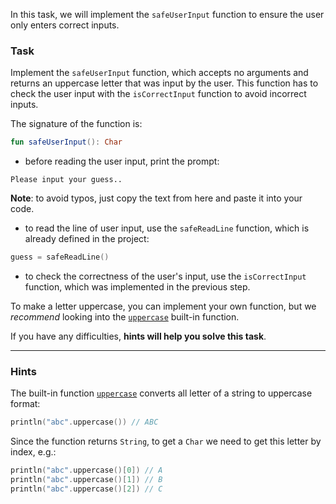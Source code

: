 In this task, we will implement the `safeUserInput` function to ensure the user only enters correct inputs.

### Task

Implement the `safeUserInput` function,
which accepts no arguments and returns an uppercase letter that was input by the user.
This function has to check the user input with the `isCorrectInput` function to avoid incorrect inputs.

<div class="hint" title="Click me to see the new signature of the safeUserInput function">

The signature of the function is:
```kotlin
fun safeUserInput(): Char
```
</div>

- before reading the user input, print the prompt:

```text
Please input your guess..
```

**Note**: to avoid typos, just copy the text from here and paste it into your code.

- to read the line of user input, use the `safeReadLine` function, which is already defined in the project:

```kotlin
guess = safeReadLine()
```

- to check the correctness of the user's input, use the `isCorrectInput` function, which was implemented in the previous step.

To make a letter uppercase, you can implement your own function, but we _recommend_ looking into the [`uppercase`](https://kotlinlang.org/api/latest/jvm/stdlib/kotlin.text/uppercase.html) built-in function.

If you have any difficulties, **hints will help you solve this task**.

----

### Hints

<div class="Hint" title="Click me to learn more about the uppercase built-in function">

The built-in function [`uppercase`](https://kotlinlang.org/api/latest/jvm/stdlib/kotlin.text/uppercase.html)
converts all letter of a string to uppercase format:
```kotlin
println("abc".uppercase()) // ABC
```

Since the function returns `String`, to get a `Char` we need to get this letter by index, e.g.:
```kotlin
println("abc".uppercase()[0]) // A
println("abc".uppercase()[1]) // B
println("abc".uppercase()[2]) // C
```
</div>
